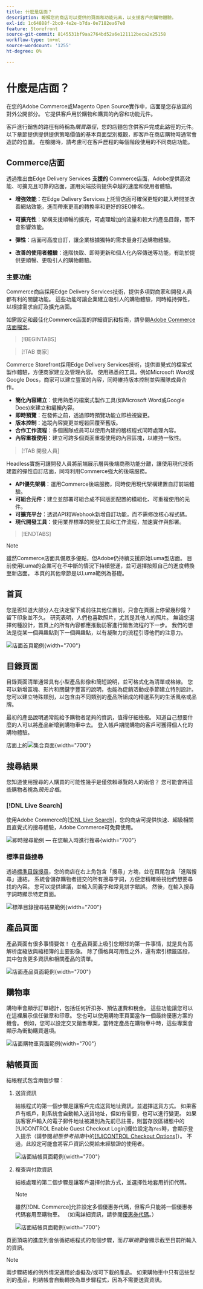 ```yaml
---
title: 什麼是店面？
description: 瞭解您的商店可以提供的頁面和功能元素，以支援客戶的購物體驗。
exl-id: 1c64888f-2bc0-4e2e-b7da-0e7182ea67e0
feature: Storefront
source-git-commit: 8145531bf9aa2764bd52a6e121112beca2e25158
workflow-type: tm+mt
source-wordcount: '1255'
ht-degree: 0%

---
```


# 什麼是店面？

在您的Adobe Commerce或Magento Open Source實作中，店面是您存放區的對外公開部分。 它提供客戶用於購物和購買的內容和功能元件。

客戶進行銷售的路徑有時稱為&#x200B;_購買路徑_，您的店麵包含供客戶完成此路徑的元件。 以下章節提供提供提供策略價值的基本頁面型別概觀，即客戶在商店購物時通常會造訪的位置。 在檢閱時，請考慮可在客戶歷程的每個階段使用的不同商店功能。

## Commerce店面

透過推出由Edge Delivery Services **支援的** Commerce店面，Adobe提供高效能、可擴充且可靠的店面，運用尖端技術提供卓越的速度和使用者體驗。

- **增強效能**：在Edge Delivery Services上託管店面可確保更短的載入時間並改善網站效能，進而帶來更高的轉換率和更好的SEO排名。

- **可擴充性**：架構支援順暢的擴充，可處理增加的流量和較大的產品目錄，而不會影響效能。

- **彈性**：店面可高度自訂，讓企業根據獨特的需求量身打造購物體驗。

- **改善的使用者體驗**：進階快取、即時更新和個人化內容傳送等功能，有助於提供更順暢、更吸引人的購物體驗。

### 主要功能

Commerce商店採用Edge Delivery Services技術，提供多項對商家和開發人員都有利的關鍵功能。 這些功能可讓企業建立吸引人的購物體驗，同時維持彈性，以根據需求自訂及擴充店面。

如需設定和最佳化Commerce店面的詳細資訊和指南，請參閱[Adobe Commerce店面檔案](https://experienceleague.adobe.com/zh-hant/docs/commerce)。

>[!BEGINTABS]

>[!TAB 商家]

Commerce Storefront採用Edge Delivery Services技術，提供直覺式的檔案式製作體驗，方便商家建立及管理內容。 使用熟悉的工具，例如Microsoft Word或Google Docs，商家可以建立豐富的內容，同時維持版本控制並與團隊成員合作。

- **簡化內容建立**：使用熟悉的檔案式製作工具(如Microsoft Word或Google Docs)來建立和編輯內容。
- **即時預覽**：在發佈之前，透過即時預覽功能立即檢視變更。
- **版本控制**：追蹤內容變更並輕鬆回覆至舊版。
- **合作工作流程**：多個團隊成員可以使用內建的稽核程式同時處理內容。
- **內容重複使用**：建立可跨多個頁面重複使用的內容區塊，以維持一致性。

>[!TAB 開發人員]

Headless實施可讓開發人員將前端展示層與後端商務功能分離，讓使用現代技術建置的彈性自訂店面，同時利用Commerce強大的後端服務。

- **API優先架構**：運用Commerce後端服務，同時使用現代架構建置自訂前端體驗。
- **可組合元件**：建立並部署可組合成不同版面配置的模組化、可重複使用的元件。
- **可擴充平台**：透過API和Webhook新增自訂功能，而不需修改核心程式碼。
- **現代開發工具**：使用業界標準的開發工具和工作流程，加速實作與部署。

>[!ENDTABS]

>[!NOTE]
>
>雖然Commerce店面具備眾多優點，但Adobe仍持續支援原始Luma型店面。 目前使用Luma的企業可在不中斷的情況下持續營運，並可選擇按照自己的進度轉換至新店面。 本頁的其他章節是以Luma範例為基礎。

## 首頁

您是否知道大部分人在決定留下或前往其他位置前，只會在頁面上停留幾秒鐘？ 留下印象並不久。 研究表明，人們也喜歡照片，尤其是其他人的照片。 無論您選擇何種設計，首頁上的所有內容都應推動訪客進行銷售流程的下一步。 我們的想法是從某一個興趣點到下一個興趣點，以有凝聚力的流程引導他們的注意力。

![店面首頁範例](./assets/storefront-homepage-full.png){width="700"}

## 目錄頁面

目錄頁面清單通常具有小型產品影像和簡短說明，並可格式化為清單或格線。 您可以新增區塊、影片和關鍵字豐富的說明，也能為促銷活動或季節建立特別設計。 您可以建立特殊類別，以包含由不同類別的產品所組成的精選系列的生活風格或品牌。

最初的產品說明通常能給予購物者足夠的資訊，值得仔細檢視。 知道自己想要什麼的人可以將產品新增到購物車中去。 登入帳戶期間購物的客戶可獲得個人化的購物體驗。

店面上的![集合頁面](./assets/storefront-collection-page.png){width="700"}

## 搜尋結果

您知道使用搜尋的人購買的可能性幾乎是僅依賴導覽的人的兩倍？ 您可能會將這些購物者視為&#x200B;_預先合格_。

### [!DNL Live Search]

使用Adobe Commerce的[[!DNL Live Search]](https://experienceleague.adobe.com/zh-hant/docs/commerce/live-search/overview)，您的商店可提供快速、超級相關且直覺式的搜尋體驗，Adobe Commerce可免費使用。

![即時搜尋範例 — 在您輸入時進行搜尋](./assets/storefront-search-as-you-type.png){width="700"}

### 標準目錄搜尋

透過[標準目錄搜尋](../catalog/search.md)，您的商店在右上角包含「搜尋」方塊，並在頁尾包含「進階搜尋」連結。 系統會儲存購物者提交的所有搜尋字詞，方便您精確檢視他們想要尋找的內容。 您可以提供建議，並輸入同義字和常見拼字錯誤。 然後，在輸入搜尋字詞時顯示特定頁面。

![標準目錄搜尋結果範例](./assets/storefront-search-results-page-full.png){width="700"}

## 產品頁面

產品頁面有很多事情要做！ 在產品頁面上吸引您眼球的第一件事情，就是具有高解析度縮放與縮相簿的主要影像。 除了價格與可用性之外，還有索引標籤區段，其中包含更多資訊和相關產品的清單。

![店面產品頁面範例](./assets/storefront-product-page-full-m.png){width="700"}

## 購物車

購物車會顯示訂單總計，包括任何折扣券、預估運費和稅金。 這些功能讓您可以在這裡展示信任徽章和印章。 您也可以使用購物車頁面當作一個最終優惠方案的機會。 例如，您可以設定交叉銷售專案，當特定產品在購物車中時，這些專案會顯示為衝動購買選項。

![店面購物車頁面範例](./assets/storefront-cart-full.png){width="700"}

## 結帳頁面

結帳程式包含兩個步驟：

1. 送貨資訊

   結帳程式的第一個步驟是讓客戶完成送貨地址資訊，並選擇送貨方式。 如果客戶有帳戶，則系統會自動輸入送貨地址，但如有需要，也可以進行變更。
如果訪客客戶輸入的電子郵件地址被識別為先前已註冊，則當存放區組態中的[!UICONTROL Enable Guest Checkout Login]欄位設定為`Yes`時，會顯示登入提示（請參閱&#x200B;_組態參考指南_&#x200B;中的[[!UICONTROL Checkout Options]](../configuration-reference/sales/checkout.md#checkout-options)）。 不過，此設定可能會將客戶資訊公開給未經驗證的使用者。

   ![店面結帳頁面範例](./assets/storefront-checkout-shipping-full.png){width="700"}

1. 複查與付款資訊

   結帳處理的第二個步驟是讓客戶選擇付款方式，並選擇性地套用折扣代碼。

   >[!NOTE]
   >
   >雖然[!DNL Commerce]允許設定多個優惠券代碼，但客戶只能將一個優惠券代碼套用至購物車。 （如需詳細資訊，請參閱[優惠券代碼](../merchandising-promotions/price-rules-cart-coupon.md#coupon-codes)。）

   ![店面結帳頁面範例](./assets/storefront-checkout-payment-full.png){width="700"}

頁面頂端的進度列會依循結帳程式的每個步驟，而&#x200B;_訂單摘要_&#x200B;會顯示截至目前所輸入的資訊。

>[!NOTE]
>
>兩步驟結帳的例外情況適用於虛擬及/或可下載的產品。 如果購物車中只有這些型別的產品，則結帳會自動轉換為單步驟程式，因為不需要送貨資訊。
